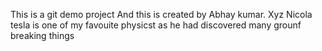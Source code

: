 This is a git demo project
And this  is created by Abhay kumar. Xyz 
Nicola tesla is one of my favouite physicst as he had discovered many grounf breaking things
 